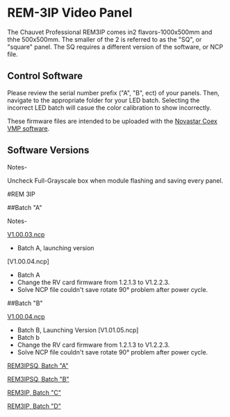 # REM-3IP Video Panel

The Chauvet Professional REM3IP comes in2 flavors-1000x500mm and thhe 500x500mm. The smaller of the 2 is referred to as the "SQ", or "square" panel. The SQ requires a different version of the software, or NCP file.

## Control Software

Please review the serial number prefix ("A", "B", ect) of your panels. Then, navigate to the appropriate folder for your LED batch. Selecting the incorrect LED batch will casue the color calibration to show incorrectly.

These firmware files are intended to be uploaded with the [Novastar Coex VMP software](https://www.novastar.tech/downloads/).

## Software Versions

Notes-

Uncheck Full-Grayscale box when module flashing and saving every panel.

#REM 3IP 

##Batch "A"

Notes-

[V1.00.03.ncp](https://github.com/Chauvet-Pro/REM-3IP/raw/d0c180295b1fe73ece811fc48632c9c97d659f61/REM3IP%20Batch%20A%20ncp%20V1.00.03.ncp)
- Batch A, launching version

[V1.00.04.ncp]
- Batch A
- Change the RV card firmware from 1.2.1.3 to V1.2.2.3.
- Solve NCP file couldn't save rotate 90° problem after power cycle.

##Batch "B"

[V1.00.04.ncp](https://github.com/Chauvet-Pro/REM-3IP/raw/d0c180295b1fe73ece811fc48632c9c97d659f61/REM3IP%20Batch%20B%20ncp%20V1.00.04.ncp)
- Batch B, Launching Version 
[V1.01.05.ncp]
- Batch b
- Change the RV card firmware from 1.2.1.3 to V1.2.2.3.
- Solve NCP file couldn't save rotate 90° problem after power cycle.


[REM3IPSQ, Batch "A"](https://github.com/Chauvet-Pro/REM-3IP/raw/d0c180295b1fe73ece811fc48632c9c97d659f61/REM3IPSQ%20Batch%20A%20ncp%20V1.00.03.ncp)

[REM3IPSQ, Batch "B"](https://github.com/Chauvet-Pro/REM-3IP/raw/d0c180295b1fe73ece811fc48632c9c97d659f61/REM3IPSQ%20Batch%20B%20ncp%20V1.00.04.ncp)

[REM3IP, Batch "C"](https://github.com/Chauvet-Pro/REM-3IP/blob/d0c180295b1fe73ece811fc48632c9c97d659f61/REM3IP%20Batch%20C%20ncp%20V1.00.06.ncp)

[REM3IP, Batch "D"](https://github.com/Chauvet-Pro/REM-3IP/blob/d0c180295b1fe73ece811fc48632c9c97d659f61/REM3IP%20Batch%20D%20ncp%20V1.00.07.ncp)
